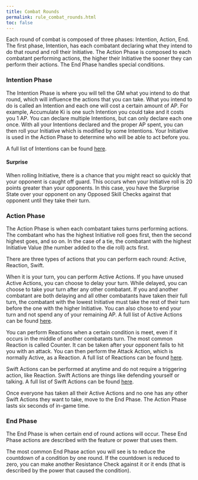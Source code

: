```yaml
---
title: Combat Rounds
permalink: rule_combat_rounds.html
toc: false
---
```


Each round of combat is composed of three phases: Intention, Action, End. The first phase, Intention, has each combatant declaring what they intend to do that round and roll their Initiative. The Action Phase is composed to each combatant performing actions, the higher their Initiative the sooner they can perform their actions. The End Phase handles special conditions.

### Intention Phase
The Intention Phase is where you will tell the GM what you intend to do that round, which will influence the actions that you can take. What you intend to do is called an Intention and each one will cost a certain amount of AP. For example, Accumulate Ki is one such Intention you could take and it costs you 1 AP. You can declare multiple Intentions, but can only declare each one once. With all your Intentions declared and the proper AP spent, you can then roll your Initiative which is modified by some Intentions. Your Initiative is used in the Action Phase to determine who will be able to act before you.

A full list of Intentions can be found [here](rule_combat_intention.html).

#### Surprise
When rolling Initiative, there is a chance that you might react so quickly that your opponent is caught off guard. This occurs when your Initiative roll is 20 points greater than your opponents. In this case, you have the Surprise State over your opponent on any Opposed Skill Checks against that opponent until they take their turn.

### Action Phase
The Action Phase is when each combatant takes turns performing actions. The combatant who has the highest Initiative roll goes first, then the second highest goes, and so on. In the case of a tie, the combatant with the highest Initiative Value (the number added to the die roll) acts first.

There are three types of actions that you can perform each round: Active, Reaction, Swift.

When it is your turn, you can perform Active Actions. If you have unused Active Actions, you can choose to delay your turn. While delayed, you can choose to take your turn after any other combatant. If you and another combatant are both delaying and all other combatants have taken their full turn, the combatant with the lowest Initiative must take the rest of their turn before the one with the higher Initiative. You can also chose to end your turn and not spend any of your remaining AP. A full list of Active Actions can be found [here](rule_combat_active.html).

You can perform Reactions when a certain condition is meet, even if it occurs in the middle of another combatants turn. The most common Reaction is called Counter. It can be taken after your opponent fails to hit you with an attack. You can then perform the Attack Action, which is normally Active, as a Reaction. A full list of Reactions can be found [here](rule_combat_reaction.html).

Swift Actions can be performed at anytime and do not require a triggering action, like Reaction. Swift Actions are things like defending yourself or talking. A full list of Swift Actions can be found [here](rule_combat_swift.html).

Once everyone has taken all their Active Actions and no one has any other Swift Actions they want to take, move to the End Phase. The Action Phase lasts six seconds of in-game time.

### End Phase
The End Phase is when certain end of round actions will occur. These End Phase actions are described with the feature or power that uses them.

The most common End Phase action you will see is to reduce the countdown of a condition by one round. If the countdown is reduced to zero, you can make another Resistance Check against it or it ends (that is described by the power that caused the condition). 